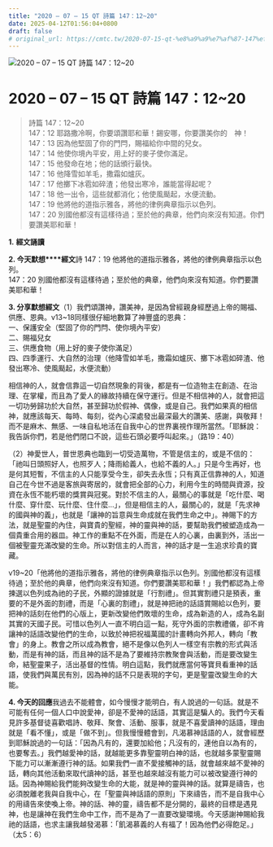```yaml
---
title: "2020 – 07 – 15 QT 詩篇 147：12~20"
date: 2025-04-12T01:56:04+0800
draft: false
# original_url: https://cmtc.tw/2020-07-15-qt-%e8%a9%a9%e7%af%87-147%ef%bc%9a1220
---
```


![2020 – 07 – 15 QT 詩篇 147：12~20](/images/qt.jpg   "2020 – 07 – 15 QT 詩篇 147：12~20")

# 2020 – 07 – 15 QT 詩篇 147：12~20

> 詩篇 147：12~20  
> 147：12 耶路撒冷啊，你要頌讚耶和華！錫安哪，你要讚美你的　神！  
> 147：13 因為他堅固了你的門閂，賜福給你中間的兒女。  
> 147：14 他使你境內平安，用上好的麥子使你滿足。  
> 147：15 他發命在地；他的話頒行最快。  
> 147：16 他降雪如羊毛，撒霜如爐灰。  
> 147：17 他擲下冰雹如碎渣；他發出寒冷，誰能當得起呢？  
> 147：18 他一出令，這些就都消化；他使風颳起，水便流動。  
> 147：19 他將他的道指示雅各，將他的律例典章指示以色列。  
> 147：20 別國他都沒有這樣待過；至於他的典章，他們向來沒有知道。你們要讚美耶和華！

**1.** **經文誦讀**

**2. 今天默想****經文**詩 147：19 他將他的道指示雅各，將他的律例典章指示以色列。  
147：20 別國他都沒有這樣待過；至於他的典章，他們向來沒有知道。你們要讚美耶和華！

**3. 分享默想經文**（1）我們頌讚神，讚美神，是因為曾經親身經歷過上帝的賜福、供應、恩典。v13~18同樣很仔細地數算了神豐盛的恩典：  
一、保護安全（堅固了你的門閂、使你境內平安）  
二、賜福兒女  
三、供應食物（用上好的麥子使你滿足）  
四、四季運行、大自然的治理（他降雪如羊毛，撒霜如爐灰、擲下冰雹如碎渣、他發出寒冷、使風颳起，水便流動）

相信神的人，就會信靠這一切自然現象的背後，都是有一位造物主在創造、在治理、在掌權，而且為了愛人的緣故持續在保守運行。但是不相信神的人，就會把這一切功勞歸功於大自然，甚至歸功於假神、偶像，或是自己。我們如果真的相信神，就應該每天、每時、每刻，從內心深處發出最深最大的讚美、感謝，與敬拜！而不是麻木、無感、一味自私地活在自我中心的世界裏視作理所當然。「耶穌說：我告訴你們，若是他們閉口不說，這些石頭必要呼叫起來。」（路19：40）

（2）神愛世人，普世恩典也臨到一切受造萬物，不管是信主的，或是不信的：「祂叫日頭照好人，也照歹人；降雨給義人，也給不義的人。」只是今生再好，也是何其短暫，不信主的人只能享受今生，卻失去永恆；只有真正信靠神的人，知道自己在今世不過是客旅與寄居的，就會把全部的心力，利用今生的時間與資源，投資在永恆不能朽壞的獎賞與冠冕。對於不信主的人，最關心的事就是「吃什麼、喝什麼、穿什麼、玩什麼、住什麼…」，但是相信主的人，最關心的，就是「先求神的國與神的義」，也就是「讓神的旨意與生命成就在我們生命之中」。神賜下的方法，就是聖靈的內住，與寶貴的聖經，神的靈與神的話，要幫助我們被塑造成為一個貴重合用的器皿。神工作的重點不在外面，而是在人的心裏，由裏到外，活出一個被聖靈充滿改變的生命。所以對信主的人而言，神的話才是一生追求珍貴的寶藏。

v19~20「他將他的道指示雅各，將他的律例典章指示以色列。別國他都沒有這樣待過；至於他的典章，他們向來沒有知道。你們要讚美耶和華！」我們都認為上帝揀選以色列成為祂的子民，外顯的證據就是「行割禮」。但其實割禮只是預表，重要的不是外面的割禮，而是「心裏的割禮」，就是神把祂的話語賞賜給以色列，要把神的話刻在他們的心版上，更新改變他們敗壞的生命，成為新造的人，成為名副其實的天國子民。可惜以色列人一直不明白這一點，死守外面的宗教禮儀，卻不肯讓神的話語改變他們的生命，以致於神把祝福萬國的計畫轉向外邦人，轉向「教會」的身上。教會之所以成為教會，絕不是像以色列人一樣空有宗教的形式與活動，而是有神的話，而且神的話不是為了要維持宗教聚會與活動，而是要改變生命，結聖靈果子，活出基督的性情。明白這點，我們就應當何等寶貝看重神的話語，使我們與萬民有別，因為神的話不只是表現的字句，更是聖靈改變生命的大能。

**4. 今天的回應**我過去不能體會，如今慢慢才能明白，有人說過的一句話。就是不可能有任何一個人口中說愛神，卻是不愛神的話語，其實這是騙人的。我們今天看見許多基督徒喜歡唱詩、敬拜、聚會、活動、服事，就是不喜愛讀神的話語，理由就是「看不懂」，或是「做不到」。但我慢慢體會到，凡渴慕神話語的人，就會經歷到耶穌說過的一句話：「因為凡有的，還要加給他；凡沒有的，連他自以為有的，也要奪去。」我們越愛神的話，就越能更多靠聖靈明白神的話，也就越多蒙聖靈賜下能力可以漸漸遵行神的話。如果我們一直不愛接觸神的話，就會越來越不愛神的話，轉向其他活動來取代讀神的話，甚至也越來越沒有能力可以被改變遵行神的話。因為神賜給我們能夠改變生命的大能，就是神的靈與神的話。就算是禱告，也必須脫離老我與自我中心，在「聖靈與神話語的原則」下來禱告，而不是自我中心的用禱告來使喚上帝。神的話、神的靈，禱告都不是分開的，最終的目標是遇見神，也是讓神在我們生命中工作，而不是為了一直要改變環境。今天感謝神賜給我祂的話語，也求主讓我越發渴慕：「飢渴慕義的人有福了！因為他們必得飽足。」（太5：6）